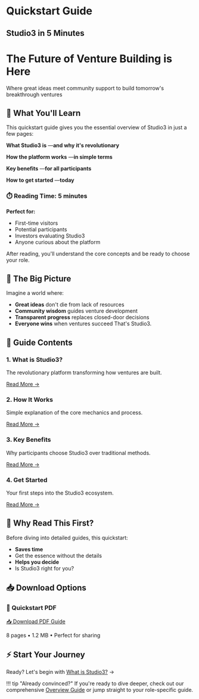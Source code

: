 # Quickstart Guide

## Studio3 in 5 Minutes

<div class="hero-section">
<h1>The Future of Venture Building is Here</h1>
<p class="hero-subtitle">Where great ideas meet community support to build tomorrow's breakthrough ventures</p>
</div>

## 🚀 What You'll Learn

This quickstart guide gives you the essential overview of Studio3 in just a few pages:

**What Studio3 is** —**and why it's revolutionary**  

**How the platform works** —**in simple terms**  

**Key benefits** —**for all participants**  

**How to get started** —**today**

<div class="arena-card" markdown="1">

### ⏱️ Reading Time: 5 minutes

**Perfect for:**

- First-time visitors
- Potential participants
- Investors evaluating Studio3
- Anyone curious about the platform

After reading, you'll understand the core concepts and be ready to choose your role.

</div>

## 🎯 The Big Picture

Imagine a world where:

- **Great ideas** don't die from lack of resources
- **Community wisdom**  guides venture development
- **Transparent progress**  replaces closed-door decisions
- **Everyone wins**  when ventures succeed
That's Studio3.

## 📖 Guide Contents

<div class="grid">
<div class="arena-card" markdown="1">

### 1. What is Studio3?

The revolutionary platform transforming how ventures are built.

<div class="text-center">
<a href="what-is-studio3.md" class="md-button md-button--primary">Read More →</a>
</div>

</div>

<div class="arena-card" markdown="1">

### 2. How It Works

Simple explanation of the core mechanics and process.

<div class="text-center">
<a href="how-it-works.md" class="md-button md-button--primary">Read More →</a>
</div>

</div>

<div class="arena-card" markdown="1">

### 3. Key Benefits

Why participants choose Studio3 over traditional methods.

<div class="text-center">
<a href="key-benefits.md" class="md-button md-button--primary">Read More →</a>
</div>

</div>

<div class="arena-card" markdown="1">

### 4. Get Started

Your first steps into the Studio3 ecosystem.

<div class="text-center">
<a href="get-started.md" class="md-button md-button--primary">Read More →</a>
</div>

</div>
</div>

## 🌟 Why Read This First?

Before diving into detailed guides, this quickstart:

- **Saves time**
- Get the essence without the details
- **Helps you decide**
- Is Studio3 right for you?
## 📥 Download Options

<div class="arena-card" markdown="1">

### 📄 Quickstart PDF

<div class="text-center">
<a href="../pdf/studio3-quickstart.pdf" class="md-button md-button--primary">
📥 Download PDF Guide
</a>
<p>8 pages • 1.2 MB • Perfect for sharing</p>
</div>

</div>

## ⚡ Start Your Journey

Ready? Let's begin with [What is Studio3?](what-is-studio3.md) →

!!! tip "Already convinced?"
    If you're ready to dive deeper, check out our comprehensive [Overview Guide](../overview-guide/index.md) or jump straight to your role-specific guide.
